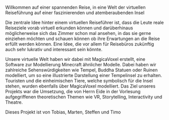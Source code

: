 Willkommen auf einer spannenden Reise, in eine Welt der virtuellen Reiseführung auf einer faszinierenden und atemberaubenden Insel

Die zentrale Idee hinter einem virtuellen Reiseführer ist, dass die Leute reale Reiseziele vorab virtuell erkunden können und darüberhinaus möglicherweise sich das Zimmer schon mal ansehen, in das sie gerne einziehen möchten und schauen können ob ihre Erwartungen an die Reise erfüllt werden können. Eine Idee, die vor allem für Reisebüros zukünftig auch sehr lukrativ und interessant sein könnte. 

Unsere virtuelle Welt haben wir dabei mit MagicaVoxel erstellt, eine Software zur Modellierung Minecraft ähnlicher Modelle. Dabei haben wir zahlreiche Sehenswürdigkeiten wie Tempel, Buddha Statuen oder Ruinen modelliert, um so eine illustrierte Darstellung einer Tempelinsel zu erhalten. Touristen und die einheimischen Tiere, welche symbolisch für die Insel stehen, wurden ebenfalls über MagicaVoxel modelliert. Das Ziel unseres Projekts war die Umsetzung, die von Herrn Eide in der Vorlesung aufgegriffenen theoretischen Themen wie VR, Storytelling, Interactivity und Theatre.


Dieses Projekt ist von Tobias, Marten, Steffen und Timo
